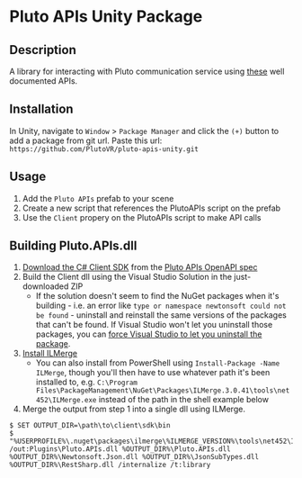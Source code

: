 # Pluto APIs Unity Package

## Description

A library for interacting with Pluto communication service using [these](https://app.swaggerhub.com/apis/Pluto-VR/pluto_apis) well documented APIs.

## Installation

In Unity, navigate to `Window` > `Package Manager` and click the `(+)` button to add a package from git url. Paste this url: `https://github.com/PlutoVR/pluto-apis-unity.git`

## Usage

1. Add the `Pluto APIs` prefab to your scene
1. Create a new script that references the PlutoAPIs script on the prefab
1. Use the `Client` propery on the PlutoAPIs script to make API calls

## Building Pluto.APIs.dll

1. [Download the C# Client SDK](https://support.smartbear.com/swaggerhub/docs/apis/generating-code/client-sdk.html) from the [Pluto APIs OpenAPI spec](https://app.swaggerhub.com/apis/Pluto-VR/pluto_apis)
2. Build the Client dll using the Visual Studio Solution in the just-downloaded ZIP
   * If the solution doesn't seem to find the NuGet packages when it's building - i.e. an error like `type or namespace newtonsoft could not be found` - uninstall and reinstall the same versions of the packages that can't be found. If Visual Studio won't let you uninstall those packages, you can [force Visual Studio to let you uninstall the package](https://stackoverflow.com/a/62719476).
1. [Install ILMerge](https://github.com/dotnet/ILMerge#installation)
   * You can also install from PowerShell using `Install-Package -Name ILMerge`, though you'll then have to use whatever path it's been installed to, e.g. `C:\Program Files\PackageManagement\NuGet\Packages\ILMerge.3.0.41\tools\net452\ILMerge.exe` instead of the path in the shell example below
1. Merge the output from step 1 into a single dll using ILMerge.

```shell
$ SET OUTPUT_DIR=\path\to\client\sdk\bin
$ "%USERPROFILE%\.nuget\packages\ilmerge\%ILMERGE_VERSION%\tools\net452\ILMerge.exe" /out:Plugins\Pluto.APIs.dll %OUTPUT_DIR%\Pluto.APIs.dll %OUTPUT_DIR%\Newtonsoft.Json.dll %OUTPUT_DIR%\JsonSubTypes.dll %OUTPUT_DIR%\RestSharp.dll /internalize /t:library
```
